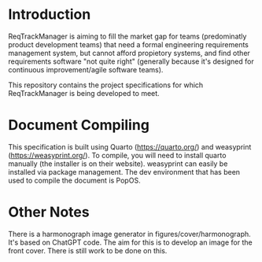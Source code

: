 # Introduction
ReqTrackManager is aiming to fill the market gap for teams (predominatly product development teams) that need a formal engineering requirements management system, but cannot afford propietory systems, and find other requirements software "not quite right" (generally because it's designed for continuous improvement/agile software teams).

This repository contains the project specifications for which ReqTrackManager is being developed to meet.

# Document Compiling
This specification is built using Quarto (https://quarto.org/) and weasyprint (https://weasyprint.org/). To compile, you will need to install quarto manually (the installer is on their website). weasyprint can easily be installed via package management. The dev environment that has been used to compile the document is PopOS.

# Other Notes
There is a harmonograph image generator in figures/cover/harmonograph. It's based on ChatGPT code. The aim for this is to develop an image for the front cover. There is still work to be done on this.
